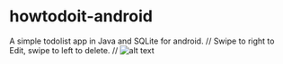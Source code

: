 # howtodoit-android
A simple todolist app in Java and SQLite for android. //
Swipe to right to Edit, swipe to left to delete. //
![alt text](https://github.com/tteg33/howtodoit-android/blob/master/howtodoitsample.png)
